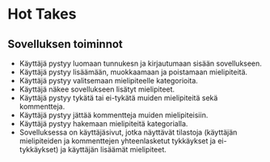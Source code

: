 # Hot Takes

## Sovelluksen toiminnot
* Käyttäjä pystyy luomaan tunnukesn ja kirjautumaan sisään sovellukseen.
* Käyttäjä pystyy lisäämään, muokkaamaan ja poistamaan mielipiteitä.
* Käyttäjä pystyy valitsemaan mielipiteelle kategorioita.
* Käyttäjä näkee sovellukseen lisätyt mielipiteet.
* Käyttäjä pystyy tykätä tai ei-tykätä muiden mielipiteitä sekä kommentteja.
* Käyttäjä pystyy jättää kommentteja muiden mielipiteisiin.
* Käyttäjä pystyy hakemaan mielipiteitä kategorialla.
* Sovelluksessa on käyttäjäsivut, jotka näyttävät tilastoja (käyttäjän mielipiteiden ja kommenttejen yhteenlasketut tykkäykset ja ei-tykkäykset) ja käyttäjän lisäämät mielipiteet. 
